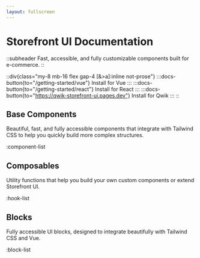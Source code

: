 ```yaml
---
layout: fullscreen
---
```

# Storefront UI Documentation
::subheader
Fast, accessible, and fully customizable components built for e-commerce.
::

::div{class="my-8 mb-16  flex gap-4 [&>a]:inline  not-prose"}
:::docs-button{to="/getting-started/vue"}
Install for Vue
:::
:::docs-button{to="/getting-started/react"}
Install for React
:::
:::docs-button{to="https://qwik-storefront-ui.pages.dev"}
Install for Qwik
:::
::

## Base Components

Beautiful, fast, and fully accessible components that integrate with Tailwind CSS to help you quickly build more complex structures.

:component-list

## Composables

Utility functions that help you build your own custom components or extend Storefront UI.

:hook-list

## Blocks

Fully accessible UI blocks, designed to integrate beautifully with Tailwind CSS and Vue.


:block-list